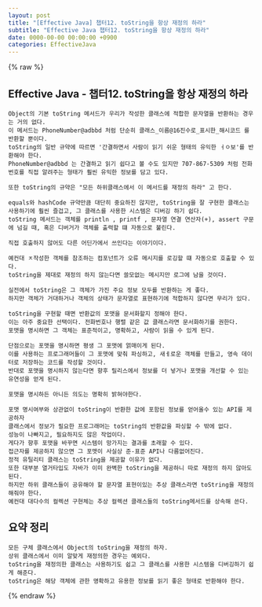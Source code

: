 ```yaml
---  
layout: post  
title: "[Effective Java] 챕터12. toString을 항상 재정의 하라"  
subtitle: "Effective Java 챕터12. toString을 항상 재정의 하라"  
date: 0000-00-00 00:00:00 +0900  
categories: EffectiveJava  
---  
```

{% raw %}  
## Effective Java - 챕터12. toString을 항상 재정의 하라  
  
	Object의 기본 toString 메서드가 우리가 작성한 클래스에 적합한 문자열을 반환하는 경우는 거의 없다.  
	이 메서드는 PhoneNumber@adbbd 처럼 단순히 클래스_이름@16진수로_표시한_해시코드 를 반환할 뿐이다.  
	toString의 일반 규약에 따르면 '간결하면서 사람이 읽기 쉬운 형태의 유익한 ㅓㅇ보'를 반환해야 한다.  
	PhoneNumber@adbbd 는 간결하고 읽기 쉽다고 볼 수도 있지만 707-867-5309 처럼 전화번호를 직접 알려주는 형태가 훨씬 유익한 정보를 담고 있다.  
  
	또한 toString의 규약은 "모든 하위클래스에서 이 메서드를 재정의 하라" 고 한다.  
  
	equals와 hashCode 규약만큼 대단히 중요하진 않지만, toString을 잘 구현한 클래스는 사용하기에 훨씬 즐겁고, 그 클래스를 사용한 시스템은 디버깅 하기 쉽다.  
	toString 메서드는 객체를 println , printf , 문자열 연결 연산자(+), assert 구문에 넘길 때, 혹은 디버거가 객체를 출력할 떄 자동으로 불린다.  
  
	직접 호출하지 않어도 다른 어딘가에서 쓰인다는 이야기이다.  
  
	예컨대 ㅈ작성한 객체를 참조하는 컴포넌트가 오류 메시지를 로깅할 떄 자동으로 호출할 수 있다.  
	toString을 제대로 재정의 하지 않는다면 쓸모없는 메시지만 로그에 남을 것이다.  
  
	실전에서 toString은 그 객체가 가진 주요 정보 모두를 반환하는 게 좋다.  
	하지만 객체가 거대하거나 객체의 상태가 문자열로 표현하기에 적합하지 않다면 무리가 있다.  
  
	toString을 구현할 때면 반환값의 포맷을 문서화할지 정해야 한다.  
	이는 아주 중요한 선택이다. 전화번호나 행렬 같은 값 클래스라면 문서화하기를 권한다.  
	포맷을 명시하면 그 객체는 표준적이고, 명확하고, 사람이 읽을 수 있게 된다.  
  
	단점으로는 포맷을 명시하면 평생 그 포맷에 얽매이게 된다.  
	이를 사용하는 프로그래머들이 그 포맷에 맞춰 파싱하고, 새ㅔ로운 객체를 만들고, 영속 데이터로 저장하는 코드를 작성할 것이다.  
	반대로 포맷을 명시하지 않는다면 향후 릴리스에서 정보를 더 넣거나 포맷을 개선할 수 있는 유연성을 얻게 된다.  
  
	포맷을 명시하든 아니든 의도는 명확히 밝혀야한다.  
  
	포맷 명시여부와 상관없이 toString이 반환한 값에 포함된 정보를 얻어올수 있는 API를 제공하자  
	클래스에서 정보가 필요한 프로그래머는 toString의 반환값을 파싱할 수 밖에 없다.  
	성능이 나빠지고, 필요하지도 않은 작업이다.  
	게다가 향후 포맷을 바꾸면 시스템이 망가지는 결과를 초래할 수 있다.  
	접근자를 제공하지 않으면 그 포맷이 사실상 준-표준 API나 다름없어진다.  
	정적 유틸리티 클래스는 toString을 제공할 이유가 없다.  
	또한 대부분 열거타입도 자바가 이미 완벽한 toString을 제공하니 따로 재정의 하지 않아도 된다.  
	하지만 하위 클래스들이 공유해야 할 문자열 표현이있는 추상 클래스라면 toString을 재정의해줘야 한다.  
	예컨대 대다수의 컬렉션 구현체는 추상 컬렉션 클래스들의 toString메서드를 상속해 쓴다.  
  
## 요약 정리  
	모든 구체 클래스에서 Object의 toString을 재정의 하자.  
	상위 클래스에서 이미 알맞게 재정의한 경우는 예외다.  
	toString을 재정의한 클래스는 사용하기도 쉽고 그 클래스를 사용한 시스템을 디버깅하기 쉽게 해준다.  
	toString은 해당 객체에 관한 명확하고 유용한 정보를 읽기 좋은 형태로 반환해야 한다.  
{% endraw %}